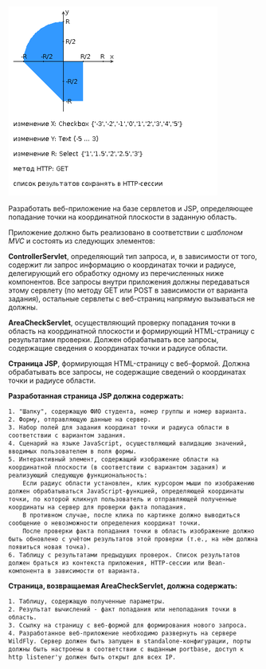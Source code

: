 ![alt text](serv/src/main/webapp/img/task.png "task.png")

Разработать веб-приложение на базе сервлетов и JSP, определяющее попадание точки на координатной плоскости в заданную область.

Приложение должно быть реализовано в соответствии с <i>шаблоном MVC</i> и состоять из следующих элементов:

<b>ControllerServlet</b>, определяющий тип запроса, и, в зависимости от того, содержит ли запрос информацию о координатах точки и радиусе, делегирующий его обработку одному из перечисленных ниже компонентов. Все запросы внутри приложения должны передаваться этому сервлету (по методу GET или POST в зависимости от варианта задания), остальные сервлеты с веб-страниц напрямую вызываться не должны.

<b>AreaCheckServlet</b>, осуществляющий проверку попадания точки в область на координатной плоскости и формирующий HTML-страницу с результатами проверки. Должен обрабатывать все запросы, содержащие сведения о координатах точки и радиусе области.

<b>Страница JSP</b>, формирующая HTML-страницу с веб-формой. Должна обрабатывать все запросы, не содержащие сведений о координатах точки и радиусе области.



<b>Разработанная страница JSP должна содержать:</b>

	1. "Шапку", содержащую ФИО студента, номер группы и номер варианта.
	2. Форму, отправляющую данные на сервер.
	3. Набор полей для задания координат точки и радиуса области в соответствии с вариантом задания.
	4. Сценарий на языке JavaScript, осуществляющий валидацию значений, вводимых пользователем в поля формы.
	5. Интерактивный элемент, содержащий изображение области на координатной плоскости (в соответствии с вариантом задания) и реализующий следующую функциональность:
		Если радиус области установлен, клик курсором мыши по изображению должен обрабатываться JavaScript-функцией, определяющей координаты точки, по которой кликнул пользователь и отправляющей полученные координаты на сервер для проверки факта попадания.
		В противном случае, после клика по картинке должно выводиться сообщение о невозможности определения координат точки.
		После проверки факта попадания точки в область изображение должно быть обновлено с учётом результатов этой проверки (т.е., на нём должна появиться новая точка).
	6. Таблицу с результатами предыдущих проверок. Список результатов должен браться из контекста приложения, HTTP-сессии или Bean-компонента в зависимости от варианта.
		
		
		
<b>Страница, возвращаемая AreaCheckServlet, должна содержать:</b>

	1. Таблицу, содержащую полученные параметры.
	2. Результат вычислений - факт попадания или непопадания точки в область.
	3. Ссылку на страницу с веб-формой для формирования нового запроса.
	4. Разработанное веб-приложение необходимо развернуть на сервере WildFly. Сервер должен быть запущен в standalone-конфигурации, порты должны быть настроены в соответствии с выданным portbase, доступ к http listener'у должен быть открыт для всех IP.

